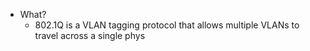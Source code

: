 - What?
	- 802.1Q is a VLAN tagging protocol that allows multiple VLANs to travel across a single phys